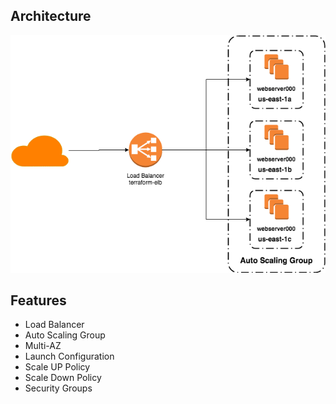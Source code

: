 

## Architecture 

![Image](./assets/img/Terraform-ELB-ASG.png)

## Features

* Load Balancer
* Auto Scaling Group
* Multi-AZ 
* Launch Configuration 
* Scale UP Policy
* Scale Down Policy 
* Security Groups 